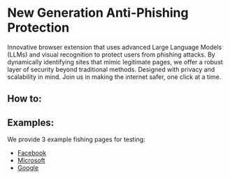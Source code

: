 # New Generation Anti-Phishing Protection

Innovative browser extension that uses advanced Large Language Models (LLMs) and visual recognition to protect users from phishing attacks. By dynamically identifying sites that mimic legitimate pages, we offer a robust layer of security beyond traditional methods. Designed with privacy and scalability in mind. Join us in making the internet safer, one click at a time.

## How to:

## Examples:

We provide 3 example fishing pages for testing:

- [Facebook](https://github.com/kmanev073/google_chrome_built_in_ai_challenge/tree/main/docs/facebook/)
- [Microsoft](https://github.com/kmanev073/google_chrome_built_in_ai_challenge/tree/main/docs/microsoft/)
- [Google](https://github.com/kmanev073/google_chrome_built_in_ai_challenge/tree/main/docs/google/)